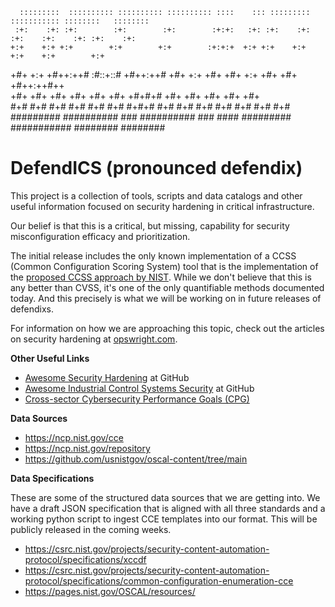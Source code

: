 
      :::::::::  :::::::::: :::::::::: :::::::::: ::::    ::: ::::::::: ::::::::::: ::::::::   :::::::: 
     :+:    :+: :+:        :+:        :+:        :+:+:   :+: :+:    :+:    :+:    :+:    :+: :+:    :+: 
    +:+    +:+ +:+        +:+        +:+        :+:+:+  +:+ +:+    +:+    +:+    +:+        +:+         
   +#+    +:+ +#++:++#   :#::+::#   +#++:++#   +#+ +:+ +#+ +#+    +:+    +#+    +#+        +#++:++#++   
  +#+    +#+ +#+        +#+        +#+        +#+  +#+#+# +#+    +#+    +#+    +#+               +#+    
 #+#    #+# #+#        #+#        #+#        #+#   #+#+# #+#    #+#    #+#    #+#    #+# #+#    #+#     
#########  ########## ###        ########## ###    #### ######### ########### ########   ########       




# DefendICS (pronounced defendix)

This project is a collection of tools, scripts and data catalogs and other useful information focused on security hardening in critical infrastructure. 

Our belief is that this is a critical, but missing, capability for security misconfiguration efficacy and prioritization.

The initial release includes the only known implementation of a CCSS (Common Configuration Scoring System) tool that is the implementation of the [proposed CCSS approach by NIST]("https://www.nist.gov/publications/common-configuration-scoring-system-ccss-metrics-software-security-configuration"). While we don't believe that this is any better than CVSS, it's one of the only quantifiable methods documented today. And this precisely is what we will be working on in future releases of defendixs.

For information on how we are approaching this topic, check out the articles on security hardening at [opswright.com]("https://www.opswright.com/topic/security-hardening").

**Other Useful Links**

* [Awesome Security Hardening]("https://github.com/decalage2/awesome-security-hardening") at GitHub
* [Awesome Industrial Control Systems Security]("https://github.com/hslatman/awesome-industrial-control-system-security") at GitHub
* [Cross-sector Cybersecurity Performance Goals (CPG)]("https://www.cisa.gov/cross-sector-cybersecurity-performance-goals")

**Data Sources**

* https://ncp.nist.gov/cce
* https://ncp.nist.gov/repository
* https://github.com/usnistgov/oscal-content/tree/main


**Data Specifications**

These are some of the structured data sources that we are getting into. We have a draft JSON specification that is aligned with all three standards and a working python script to ingest CCE templates into our format. This will be publicly released in the coming weeks.

* https://csrc.nist.gov/projects/security-content-automation-protocol/specifications/xccdf
* https://csrc.nist.gov/projects/security-content-automation-protocol/specifications/common-configuration-enumeration-cce
* https://pages.nist.gov/OSCAL/resources/
